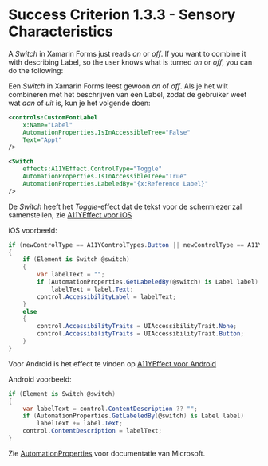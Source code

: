 # Success Criterion 1.3.3 - Sensory Characteristics

A *Switch* in Xamarin Forms just reads *on* or *off*. If you want to combine it with describing Label, so the user knows what is turned *on* or *off*, you can do the following:

Een *Switch* in Xamarin Forms leest gewoon *on* of *off*. Als je het wilt combineren met het beschrijven van een Label, zodat de gebruiker weet wat *aan* of *uit* is, kun je het volgende doen:

```xml
<controls:CustomFontLabel
    x:Name="Label"
    AutomationProperties.IsInAccessibleTree="False"
    Text="Appt"
/>

<Switch
    effects:A11YEffect.ControlType="Toggle"
    AutomationProperties.IsInAccessibleTree="True"
    AutomationProperties.LabeledBy="{x:Reference Label}"
/>
```

De *Switch* heeft het *Toggle*-effect dat de tekst voor de schermlezer zal samenstellen, zie [A11YEffect voor iOS](./A11YEffect_iOS.md)

iOS voorbeeld:

```csharp
if (newControlType == A11YControlTypes.Button || newControlType == A11YControlTypes.Toggle)
{
    if (Element is Switch @switch)
    {
        var labelText = "";
        if (AutomationProperties.GetLabeledBy(@switch) is Label label)
            labelText = label.Text;
        control.AccessibilityLabel = labelText;
    }
    else
    {
        control.AccessibilityTraits = UIAccessibilityTrait.None;
        control.AccessibilityTraits = UIAccessibilityTrait.Button;
    }
}
```

Voor Android is het effect te vinden op [A11YEffect voor Android](./A11YEffect_Android.md)

Android voorbeeld:

```csharp
if (Element is Switch @switch)
{
    var labelText = control.ContentDescription ?? "";
    if (AutomationProperties.GetLabeledBy(@switch) is Label label)
        labelText += label.Text;
    control.ContentDescription = labelText;
}
```

Zie [AutomationProperties](https://docs.microsoft.com/en-us/xamarin/xamarin-forms/app-fundamentals/accessibility/automation-properties) voor documentatie van Microsoft.
